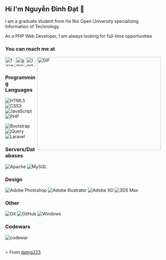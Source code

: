 ## Hi I'm Nguyễn Đình Đạt 👋

I am a graduate student from Ha Noi Open University specializing Information of Technology.

As a PHP Web Developer, I am always looking for full-time opportunities

### You can reach me at ###  
<a href="https://www.facebook.com/bi.my.14/">
  <img src="https://www.vectorlogo.zone/logos/facebook/facebook-tile.svg" alt="facebook logo" height="30" width="30">
</a> 

<a href="mailto:datnguyenit.223@gmail.com">
  <img src="https://www.vectorlogo.zone/logos/gmail/gmail-icon.svg" alt="gmail logo" height="30" width="30">
</a> 
  
<a href="https://www.instagram.com/datteddybear22/">
  <img src="https://www.vectorlogo.zone/logos/instagram/instagram-icon.svg" alt="Instagram Profile" height="30" width="30">
</a> 

<img align="right" alt="GIF" src="https://raw.githubusercontent.com/abhisheknaiidu/abhisheknaiidu/master/code.gif" width="400" height="300" />

### Programming Languages ###
![HTML5](https://img.shields.io/badge/-HTML5-%23E44D27?style=flat-square&logo=html5&logoColor=ffffff)
![CSS3](https://img.shields.io/badge/-CSS3-%231572B6?style=flat-square&logo=css3)
![JavaScript](https://img.shields.io/badge/-JavaScript-%23F7DF1C?style=flat-square&logo=javascript&logoColor=000000&labelColor=%23F7DF1C&color=%23FFCE5A)
![PHP](https://img.shields.io/badge/PHP-%23777BB4.svg?&style=flat-square&logo=PHP&logoColor=white)


![Bootstrap](https://img.shields.io/badge/Bootstrap%20-%23563D7C.svg?&style=flat-square&logo=Bootstrap&logoColor=white)
![jQuery](https://img.shields.io/badge/JQuery%20-%230769AD.svg?&style=flat-square&logo=JQuery&logoColor=white)
![Laravel](https://img.shields.io/badge/Laravel%20-%23FF2D20.svg?&style=flat-square&logo=Laravel&logoColor=white)

### Servers/Databases ###
![Apache](https://img.shields.io/badge/Apache%20-%23D42029.svg?&style=flat-square&logo=Apache&logoColor=white)
![MySQL](https://img.shields.io/badge/MySQL-%2300f.svg?&style=flat-square&logo=MySQL&logoColor=white)

### Design ###
![Adobe Photoshop](https://img.shields.io/badge/Adobe%20Photoshop%20-%2331A8FF.svg?&style=flat-square&logo=Adobe%20Photoshop&logoColor=white)
![Adobe Illustrator](https://img.shields.io/badge/Adobe%20Illustrator%20-%23FF9A00.svg?&style=flat-square&logo=Adobe%20Illustrator&logoColor=white)
![Adobe XD](https://img.shields.io/badge/Adobe%20Xd%20-%23FF26BE.svg?&style=flat-square&logo=Adobe%20Xd&logoColor=white)
![3DS Max](https://img.shields.io/badge/-3DS%20Max-brightgreen)

### Other ###
![Git](https://img.shields.io/badge/Git%20-%23F05033.svg?&style=flat-square&logo=Git&logoColor=white)
![GitHub](https://img.shields.io/badge/GitHub%20-%23121011.svg?&style=flat-square&logo=GitHub&logoColor=white)
![Windows](https://img.shields.io/badge/Windows-0078D6?style=flat-square&logo=Windows&logoColor=white)

### Codewars ###
![codewar](https://www.codewars.com/users/dat23397/badges/small)

##
⭐️ From [datng223](https://github.com/datng223)
